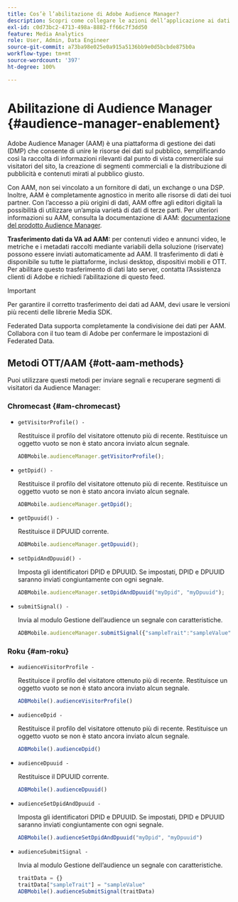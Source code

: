 ```yaml
---
title: Cos’è l’abilitazione di Adobe Audience Manager?
description: Scopri come collegare le azioni dell’applicazione ai dati di tracciamento dei contenuti multimediali senza la necessità di ulteriori regole di elaborazione e variabili personalizzate.
exl-id: c0d73bc2-4713-498a-8882-ff66c7f3dd50
feature: Media Analytics
role: User, Admin, Data Engineer
source-git-commit: a73ba98e025e0a915a5136bb9e0d5bcbde875b0a
workflow-type: tm+mt
source-wordcount: '397'
ht-degree: 100%

---
```


# Abilitazione di Audience Manager {#audience-manager-enablement}

Adobe Audience Manager (AAM) è una piattaforma di gestione dei dati (DMP) che consente di unire le risorse dei dati sul pubblico, semplificando così la raccolta di informazioni rilevanti dal punto di vista commerciale sui visitatori del sito, la creazione di segmenti commerciali e la distribuzione di pubblicità e contenuti mirati al pubblico giusto.

Con AAM, non sei vincolato a un fornitore di dati, un exchange o una DSP. Inoltre, AAM è completamente agnostico in merito alle risorse di dati dei tuoi partner. Con l’accesso a più origini di dati, AAM offre agli editori digitali la possibilità di utilizzare un’ampia varietà di dati di terze parti. Per ulteriori informazioni su AAM, consulta la documentazione di AAM: [documentazione del prodotto Audience Manager](https://experienceleague.adobe.com/docs/audience-manager/user-guide/aam-home.html?lang=it).

**Trasferimento dati da VA ad AAM:** per contenuti video e annunci video, le metriche e i metadati raccolti mediante variabili della soluzione (riservate) possono essere inviati automaticamente ad AAM. Il trasferimento di dati è disponibile su tutte le piattaforme, inclusi desktop, dispositivi mobili e OTT. Per abilitare questo trasferimento di dati lato server, contatta l’Assistenza clienti di Adobe e richiedi l’abilitazione di questo feed.

>[!IMPORTANT]
>
>Per garantire il corretto trasferimento dei dati ad AAM, devi usare le versioni più recenti delle librerie Media SDK.

Federated Data supporta completamente la condivisione dei dati per AAM. Collabora con il tuo team di Adobe per confermare le impostazioni di Federated Data.

## Metodi OTT/AAM {#ott-aam-methods}

Puoi utilizzare questi metodi per inviare segnali e recuperare segmenti di visitatori da Audience Manager:

### Chromecast {#am-chromecast}

* `getVisitorProfile() -`

  Restituisce il profilo del visitatore ottenuto più di recente. Restituisce un oggetto vuoto se non è stato ancora inviato alcun segnale.

  ```js
  ADBMobile.audienceManager.getVisitorProfile();
  ```

* `getDpid() -`

  Restituisce il profilo del visitatore ottenuto più di recente. Restituisce un oggetto vuoto se non è stato ancora inviato alcun segnale.

  ```js
  ADBMobile.audienceManager.getDpid();
  ```

* `getDpuuid() -`

  Restituisce il DPUUID corrente.

  ```js
  ADBMobile.audienceManager.getDpuuid();
  ```

* `setDpidAndDpuuid() -`

  Imposta gli identificatori DPID e DPUUID. Se impostati, DPID e DPUUID saranno inviati congiuntamente con ogni segnale.

  ```js
  ADBMobile.audienceManager.setDpidAndDpuuid("myDpid", "myDpuuid");
  ```

* `submitSignal() -`

  Invia al modulo Gestione dell’audience un segnale con caratteristiche.

  ```js
  ADBMobile.audienceManager.submitSignal({"sampleTrait":"sampleValue"});
  ```

### Roku {#am-roku}

* `audienceVisitorProfile -`

  Restituisce il profilo del visitatore ottenuto più di recente. Restituisce un oggetto vuoto se non è stato ancora inviato alcun segnale.

  ```js
  ADBMobile().audienceVisitorProfile()
  ```

* `audienceDpid -`

  Restituisce il profilo del visitatore ottenuto più di recente. Restituisce un oggetto vuoto se non è stato ancora inviato alcun segnale.

  ```js
  ADBMobile().audienceDpid()
  ```

* `audienceDpuuid -`

  Restituisce il DPUUID corrente.

  ```js
  ADBMobile().audienceDpuuid()
  ```

* `audienceSetDpidAndDpuuid -`

  Imposta gli identificatori DPID e DPUUID. Se impostati, DPID e DPUUID saranno inviati congiuntamente con ogni segnale.

  ```js
  ADBMobile().audienceSetDpidAndDpuuid("myDpid", "myDpuuid")
  ```

* `audienceSubmitSignal -`

  Invia al modulo Gestione dell’audience un segnale con caratteristiche.

  ```js
  traitData = {}
  traitData["sampleTrait"] = "sampleValue"
  ADBMobile().audienceSubmitSignal(traitData)
  ```
